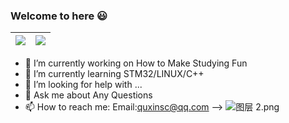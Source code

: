 ### Welcome to here 😃
| <a href=""><img align="center" src="https://github-readme-stats.vercel.app/api?username=quxinsc&show_icons=true&include_all_commits=false&theme=buefy&hide_border=true&custom_title=TinyStar's-GitHub-Stats"/></a> | <a href=""><img align="center" src="https://github-readme-stats.vercel.app/api/top-langs/?username=quxinsc&layout=compact&theme=buefy&hide_border=true" /></a> |
| ------------- | ------------- |
- 🔭 I’m currently working on How to Make Studying Fun
- 🌱 I’m currently learning STM32/LINUX/C++
- 🤔 I’m looking for help with ...
- 💬 Ask me about Any Questions
- 📫 How to reach me: Email:quxinsc@qq.com
-->
![图层 2.png](https://s2.loli.net/2022/09/14/c5Eam6qMGuV2S1y.png)
